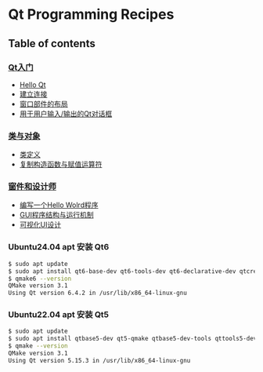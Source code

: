 # Qt Programming Recipes

## Table of contents

### [Qt入门](getting_started)
- [Hello Qt](getting_started/recipe-01)
- [建立连接](getting_started/recipe-02)
- [窗口部件的布局](getting_started/recipe-03)
- [用于用户输入/输出的Qt对话框](getting_started/recipe-04)

### [类与对象](top_of_the_class)
- [类定义](top_of_the_class/recipe-01)
- [复制构造函数与赋值运算符](top_of_the_class/recipe-02)

### [窗件和设计师](widgets_and_designer)
- [编写一个Hello Wolrd程序](widgets_and_designer/recipe-01)
- [GUI程序结构与运行机制](widgets_and_designer/recipe-02)
- [可视化UI设计](widgets_and_designer/recipe-03)


### Ubuntu24.04 apt 安装 Qt6

```bash
$ sudo apt update
$ sudo apt install qt6-base-dev qt6-tools-dev qt6-declarative-dev qtcreator
$ qmake6 --version
QMake version 3.1
Using Qt version 6.4.2 in /usr/lib/x86_64-linux-gnu
```

### Ubuntu22.04 apt 安装 Qt5

```bash
$ sudo apt update
$ sudo apt install qtbase5-dev qt5-qmake qtbase5-dev-tools qttools5-dev-tools
$ qmake --version
QMake version 3.1
Using Qt version 5.15.3 in /usr/lib/x86_64-linux-gnu
```
